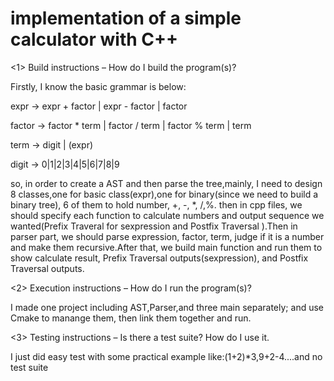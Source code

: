 # implementation of a simple calculator with C++
<1> Build instructions – How do I build the program(s)?

Firstly, I know the basic grammar is below:

expr -> expr + factor | expr - factor | factor

factor -> factor * term | factor / term | factor % term | term

term -> digit | (expr)

digit -> 0|1|2|3|4|5|6|7|8|9

so, in order to create a AST and then parse the tree,mainly, I need to design 8 classes,one for basic class(expr),one for binary(since we need to build a binary tree), 6 of them to hold number, +, -, *, /,%. then in cpp files,
we should specify each function to calculate numbers and output sequence we wanted(Prefix Traveral for sexpression and Postfix Traversal ).Then in parser part, we should parse expression, factor, term, judge if it is a number and make them recursive.After that, we build  main function and run them to show calculate result, Prefix Traversal outputs(sexpression), and Postfix Traversal outputs.

<2> Execution instructions – How do I run the program(s)?

I made one project including AST,Parser,and three main separately; and use Cmake to manange them, then link them together and run.

<3> Testing instructions – Is there a test suite? How do I use it.

I just did easy test with some practical example like:(1+2)*3,9+2-4....and no test suite

